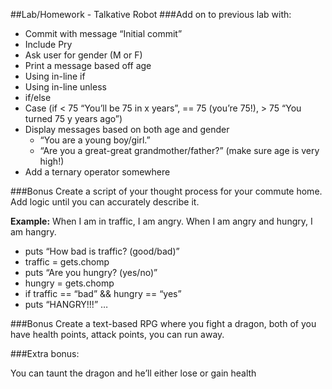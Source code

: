 ##Lab/Homework - Talkative Robot
###Add on to previous lab with:
- Commit with message “Initial commit”
- Include Pry
- Ask user for gender (M or F)
- Print a message based off age
- Using in-line if
- Using in-line unless
- if/else
- Case (if < 75 “You’ll be 75 in x years”, == 75 (you’re 75!), > 75 “You turned 75 y years ago”)
- Display messages based on both age and gender
	- “You are a young boy/girl.”
	- “Are you a great-great grandmother/father?” (make sure age is very high!)
- Add a ternary operator somewhere

###Bonus
Create a script of your thought process for your commute home. Add logic until you can accurately describe it.

**Example:** When I am in traffic, I am angry. When I am angry and hungry, I am hangry.

- puts “How bad is traffic? (good/bad)”
- traffic = gets.chomp
- puts “Are you hungry? (yes/no)”
- hungry = gets.chomp
- if traffic == “bad” && hungry == “yes”
- puts “HANGRY!!!”
…

###Bonus
Create a text-based RPG where you fight a dragon, both of you have health points, attack points, you can run away.

###Extra bonus: 

You can taunt the dragon and he’ll either lose or gain health
